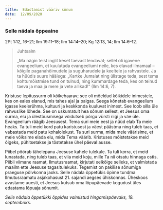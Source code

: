 ```yaml
---
title:  Edastamist vääriv sõnum
date:  12/09/2020
---
```


### Selle nädala õppeaine
2Pt 1:12, 16–21; Ilm 19:11–18; Ilm 14:14–20; Kg 12:13, 14; Ilm 14:6–12.

> <p>Juhtsalm</p>
> „Ma nägin teist inglit keset taevast lendavat; sellel oli igavene evangeelium, et kuulutada evangeeliumi neile, kes elavad ilmamaal – kõigile paganahõimudele ja suguharudele ja keeltele ja rahvastele. Ja ta hüüdis suure häälega: „Kartke Jumalat ning ülistage teda, sest tema kohtumõistmise tund on tulnud, ning kummardage teda, kes on teinud taeva ja maa ja mere ja vete allikad!“ (Ilm 14:6, 7).

Kristuse lepitussurm oli kõikehaarav; see oli mõeldud kõikidele inimestele, kes on eales elanud, mis tahes ajal ja paigas. Seega kõnetab evangeelium igasse keelerühma, kultuuri ja keskkonda kuuluvat inimest. See loob silla üle rahvuslike lõhede. See on uskumatult hea sõnum sellest, et Jeesus oma surma, elu ja ülestõusmisega võidutseb põrgu vürsti riigi ja väe üle. Evangeelium räägib Jeesusest. Tema suri meie eest ja nüüd elab Ta meie heaks. Ta tuli meid kord patu karistusest ja väest päästma ning tuleb taas, et vabastada meid patu kohalolekust. Ta suri surma, mida meie väärisime, et meie võiksime elada elu, mida Tema väärib. Kristuses mõistetakse meid õigeks, pühitsetakse ja tõstetakse ühel päeval ausse.

Piibel pöörab tähelepanu Jeesuse kahele tulekule. Ta tuli korra, et meid lunastada, ning tuleb taas, et viia meid koju, mille Ta nii otsatu hinnaga ostis. Piibli viimane raamat, Ilmutusraamat, kirjutati eelkõige selleks, et valmistada maailm ette Jeesuse tagasitulekuks. Tegemist on pakilise sõnumiga praeguse põlvkonna jaoks. Selle nädala õppetükis õpime tundma Ilmutusraamatu asjakohasust 21. sajandi aegses ühiskonnas. Üheskoos avastame uuesti, et Jeesus kutsub oma lõpupäevade kogudust üles edastama lõpuaja sõnumit.

_Selle nädala õppetükki õppides valmistud hingamispäevaks, 19. septembriks._